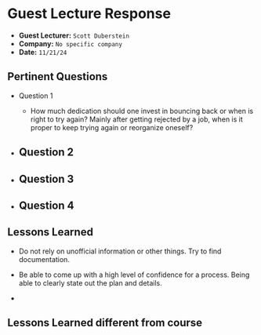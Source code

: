 # Guest Lecture Response
* **Guest Lecturer:** `Scott Duberstein`
* **Company:** `No specific company`
* **Date:** `11/21/24`



## Pertinent Questions
* Question 1
    - How much dedication should one invest in bouncing back or when is right to try again? Mainly after getting rejected by a job, when is it proper to keep trying again or reorganize oneself?

* Question 2
    - 

* Question 3
    - 

* Question 4
    - 

## Lessons Learned 

* Do not rely on unofficial information or other things. Try to find documentation.

* Be able to come up with a high level of confidence for a process. Being able to clearly state out the plan and details.

* 

## Lessons Learned different from course
 
